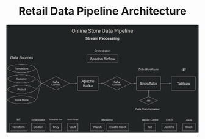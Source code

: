 # <div align="center">Retail Data Pipeline Architecture</div>

![architecture](https://github.com/rehtsira/Retail_Data_Pipeline/blob/main/Retail_Data_Pipeline_Architecture.png)
